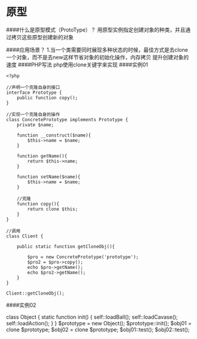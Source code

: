 # 原型

####什么是原型模式（ProtoType）？
用原型实例指定创建对象的种类，并且通过拷贝这些原型创建新的对象

####应用场景？
1.当一个类需要同时展现多种状态的时候，最佳方式是去clone一个对象，而不是去new这样节省对象的初始化操作，内存拷贝 提升创建对象的速度
####PHP写法
php使用clone关键字来实现
####实例01
```
<?php  
  
//声明一个克隆自身的接口  
interface Prototype {  
    public function copy();   
}     
  
//实现一个克隆自身的操作  
class ConcretePrototype implements Prototype {  
    private $name;  
      
    function __construct($name){  
        $this->name = $name;  
    }  
      
    function getName(){  
        return $this->name;  
    }  
      
    function setName($name){  
        $this->name = $name;  
    }  
      
    //克隆  
    function copy(){  
        return clone $this;  
    }  
}  
  
//调用 
class Client {  
      
    public static function getCloneObj(){  
          
        $pro = new ConcretePrototype('prototype');  
        $pro2 = $pro->copy();  
        echo $pro->getName();  
        echo $pro2->getName();  
    }   
}  
  
Client::getCloneObj();

```
####实例02

class  Object
{
  static function  init()
  {
    self::loadBall();
    self::loadCavase();
    self::loadAction();
  }
}
$prototype = new Object();
$prototype::init();
$obj01 = clone $prototype;
$obj02 = clone $prototype;
$obj01::test();
$obj02::test();